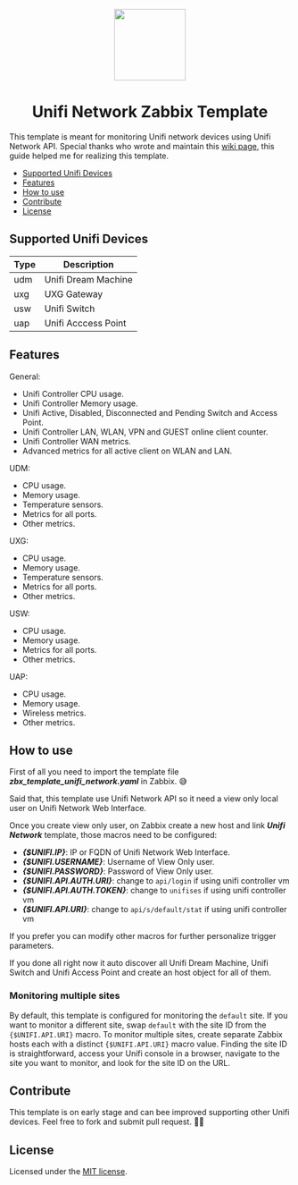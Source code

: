<p align="center">
    <img src="docs/image/logo.webp" height="128">
    <h1 align="center">Unifi Network Zabbix Template</h1>
</p>

This template is meant for monitoring Unifi network devices using Unifi Network API. Special thanks who wrote and maintain this [wiki page](https://ubntwiki.com/products/software/unifi-controller/api), this guide helped me for realizing this template.

- [Supported Unifi Devices](#supported-unifi-devices)
- [Features](#features)
- [How to use](#how-to-use)
- [Contribute](#contribute)
- [License](#license)

## Supported Unifi Devices

| Type | Description         |
| ---- | ------------------- |
| udm  | Unifi Dream Machine |
| uxg  | UXG Gateway		 |
| usw  | Unifi Switch        |
| uap  | Unifi Acccess Point |

## Features

General:

- Unifi Controller CPU usage.
- Unifi Controller Memory usage.
- Unifi Active, Disabled, Disconnected and Pending Switch and Access Point.
- Unifi Controller LAN, WLAN, VPN and GUEST online client counter.
- Unifi Controller WAN metrics.
- Advanced metrics for all active client on WLAN and LAN.

UDM:

- CPU usage.
- Memory usage.
- Temperature sensors.
- Metrics for all ports.
- Other metrics.

UXG:

- CPU usage.
- Memory usage.
- Temperature sensors.
- Metrics for all ports.
- Other metrics.

USW:

- CPU usage.
- Memory usage.
- Metrics for all ports.
- Other metrics.

UAP:

- CPU usage.
- Memory usage.
- Wireless metrics.
- Other metrics.

## How to use

First of all you need to import the template file ***zbx_template_unifi_network.yaml*** in Zabbix. 😅

Said that, this template use Unifi Network API so it need a view only local user on Unifi Network Web Interface.

Once you create view only user, on Zabbix create a new host and link ***Unifi Network*** template, those macros need to be configured:

- ***{$UNIFI.IP}***: IP or FQDN of Unifi Network Web Interface.
- ***{$UNIFI.USERNAME}***: Username of View Only user.
- ***{$UNIFI.PASSWORD}***: Password of View Only user.
- ***{$UNIFI.API.AUTH.URI}***: change to `api/login` if using unifi controller vm
- ***{$UNIFI.API.AUTH.TOKEN}***: change to `unifises` if using unifi controller vm
- ***{$UNIFI.API.URI}***: change to `api/s/default/stat` if using unifi controller vm

If you prefer you can modify other macros for further personalize trigger parameters.

If you done all right now it auto discover all Unifi Dream Machine, Unifi Switch and Unifi Access Point and create an host object for all of them.

### Monitoring multiple sites

By default, this template is configured for monitoring the `default` site. If you want to monitor a different site, swap `default` with the site ID from the `{$UNIFI.API.URI}` macro. To monitor multiple sites, create separate Zabbix hosts each with a distinct `{$UNIFI.API.URI}` macro value. Finding the site ID is straightforward, access your Unifi console in a browser, navigate to the site you want to monitor, and look for the site ID on the URL.

## Contribute

This template is on early stage and can bee improved supporting other Unifi devices. Feel free to fork and submit pull request. 🙏🏻

## License

Licensed under the [MIT license](https://github.com/MassimilianoPasquini97/zbx_unifi_network/blob/main/LICENSE.md).

